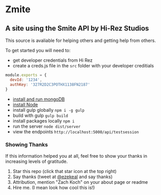 # Zmite

## A site using the Smite API by Hi-Rez Studios

This source is avaliable for helping others and getting help from others.

To get started you will need to:

* get developer credentials from Hi Rez
* create a creds.js file in the `src` folder with your developer creditials
```js
module.exports = {
  devId: '1234',
  authKey: '327R2D2C3POTHX1138FN2187'
}
```

* [install and run mongoDB](https://docs.mongodb.org/manual/installation/)
* [install Node](https://nodejs.org/en/)
* install gulp globally `npm i -g gulp`
* build with gulp `gulp build`
* install packages locally `npm i`
* run the server `node dist/server`
* view the endpoints `http://localhost:5000/api/testsession`

### Showing Thanks
If this information helped you at all, feel free to show your thanks in increasing levels of gratitude.

1. Star this repo (click that star icon at the top right)
2. Say thanks (tweet at [@ezekeal](http://twitter.com/ezekeal) and say thanks)
3. Attribution, mention "Zach Koch" on your about page or readme
4. Hire me. (I mean look how cool this is!)
